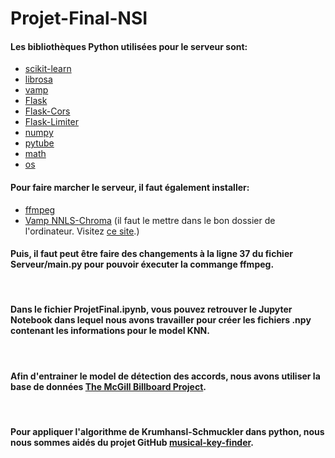# Projet-Final-NSI

#### Les bibliothèques Python utilisées pour le serveur sont:
- [scikit-learn](https://pypi.org/project/scikit-learn/)
- [librosa](https://pypi.org/project/librosa/)
- [vamp](https://pypi.org/project/vamp/)
- [Flask](https://flask.palletsprojects.com/en/2.3.x/)
- [Flask-Cors](https://pypi.org/project/Flask-Cors/)
- [Flask-Limiter](https://pypi.org/project/Flask-Limiter/)
- [numpy](https://numpy.org/)
- [pytube](https://pytube.io/en/latest/)
- [math](https://docs.python.org/3/library/math.html)
- [os](https://docs.python.org/3/library/os.html)

#### Pour faire marcher le serveur, il faut également installer:
- [ffmpeg](https://ffmpeg.org/)
- [Vamp NNLS-Chroma](http://www.isophonics.net/nnls-chroma) (il faut le mettre dans le bon dossier de l'ordinateur. Visitez [ce site](https://www.vamp-plugins.org/download.html?search=key).)

#### Puis, il faut peut être faire des changements à la ligne 37 du fichier Serveur/main.py pour pouvoir éxecuter la commange ffmpeg.
<br />

#### Dans le fichier ProjetFinal.ipynb, vous pouvez retrouver le Jupyter Notebook dans lequel nous avons travailler pour créer les fichiers .npy contenant les informations pour le model KNN.
<br />

#### Afin d'entrainer le model de détection des accords, nous avons utiliser la base de données [The McGill Billboard Project](https://ddmal.music.mcgill.ca/research/The_McGill_Billboard_Project_(Chord_Analysis_Dataset)/).
<br />

#### Pour appliquer l'algorithme de Krumhansl-Schmuckler dans python, nous nous sommes aidés du projet GitHub [musical-key-finder](https://github.com/jackmcarthur/musical-key-finder/).
